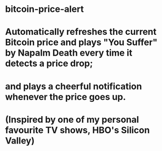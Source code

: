 # bitcoin-price-alert

# Automatically refreshes the current Bitcoin price and plays "You Suffer" by Napalm Death every time it detects a price drop;
# and plays a cheerful notification whenever the price goes up.
# (Inspired by one of my personal favourite TV shows, HBO's Silicon Valley)
